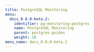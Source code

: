 ```yaml
---
title: PostgreSQL Monitoring
menu:
  docs_0.8.0-beta.2:
    identifier: pg-monitoring-postgres
    name: PostgreSQL Monitoring
    parent: postgres-guides
    weight: 10
menu_name: docs_0.8.0-beta.2
---
```

